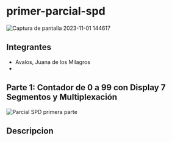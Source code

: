 # primer-parcial-spd
![Captura de pantalla 2023-11-01 144617](https://github.com/Milagros-avalos/primer-parcial-spd/assets/93937678/1de1cb73-7dbe-4379-8805-cec2445bdd23)
## Integrantes
- Avalos, Juana de los Milagros
- 

## Parte 1: Contador de 0 a 99 con Display 7 Segmentos y Multiplexación
![Parcial SPD primera parte](https://github.com/Milagros-avalos/primer-parcial-spd/assets/93937678/a6d96c7d-f5a0-4d2f-b331-29c5b9f35a37)

## Descripcion 

